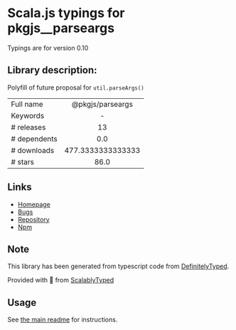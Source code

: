 
# Scala.js typings for pkgjs__parseargs

Typings are for version 0.10

## Library description:
Polyfill of future proposal for `util.parseArgs()`

|                    |                 |
| ------------------ | :-------------: |
| Full name          | @pkgjs/parseargs |
| Keywords           | - |
| # releases         | 13 |
| # dependents       | 0.0 |
| # downloads        | 477.3333333333333 |
| # stars            | 86.0 |

## Links
- [Homepage](https://github.com/pkgjs/parseargs#readme)
- [Bugs](https://github.com/pkgjs/parseargs/issues)
- [Repository](https://github.com/pkgjs/parseargs)
- [Npm](https://www.npmjs.com/package/%40pkgjs%2Fparseargs)
    


## Note
This library has been generated from typescript code from [DefinitelyTyped](https://definitelytyped.org).

Provided with :purple_heart: from [ScalablyTyped](https://github.com/oyvindberg/ScalablyTyped)

## Usage
See [the main readme](../../readme.md) for instructions.



